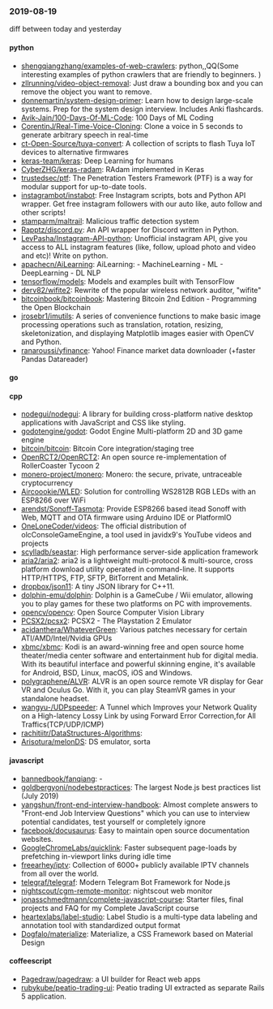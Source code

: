 ### 2019-08-19
diff between today and yesterday

#### python
* [shengqiangzhang/examples-of-web-crawlers](https://github.com/shengqiangzhang/examples-of-web-crawlers): python,,QQ(Some interesting examples of python crawlers that are friendly to beginners. )
* [zllrunning/video-object-removal](https://github.com/zllrunning/video-object-removal): Just draw a bounding box and you can remove the object you want to remove.
* [donnemartin/system-design-primer](https://github.com/donnemartin/system-design-primer): Learn how to design large-scale systems. Prep for the system design interview. Includes Anki flashcards.
* [Avik-Jain/100-Days-Of-ML-Code](https://github.com/Avik-Jain/100-Days-Of-ML-Code): 100 Days of ML Coding
* [CorentinJ/Real-Time-Voice-Cloning](https://github.com/CorentinJ/Real-Time-Voice-Cloning): Clone a voice in 5 seconds to generate arbitrary speech in real-time
* [ct-Open-Source/tuya-convert](https://github.com/ct-Open-Source/tuya-convert): A collection of scripts to flash Tuya IoT devices to alternative firmwares
* [keras-team/keras](https://github.com/keras-team/keras): Deep Learning for humans
* [CyberZHG/keras-radam](https://github.com/CyberZHG/keras-radam): RAdam implemented in Keras
* [trustedsec/ptf](https://github.com/trustedsec/ptf): The Penetration Testers Framework (PTF) is a way for modular support for up-to-date tools.
* [instagrambot/instabot](https://github.com/instagrambot/instabot):  Free Instagram scripts, bots and Python API wrapper. Get free instagram followers with our auto like, auto follow and other scripts!
* [stamparm/maltrail](https://github.com/stamparm/maltrail): Malicious traffic detection system
* [Rapptz/discord.py](https://github.com/Rapptz/discord.py): An API wrapper for Discord written in Python.
* [LevPasha/Instagram-API-python](https://github.com/LevPasha/Instagram-API-python): Unofficial instagram API, give you access to ALL instagram features (like, follow, upload photo and video and etc)! Write on python.
* [apachecn/AiLearning](https://github.com/apachecn/AiLearning): AiLearning:  - MachineLearning - ML - DeepLearning - DL NLP
* [tensorflow/models](https://github.com/tensorflow/models): Models and examples built with TensorFlow
* [derv82/wifite2](https://github.com/derv82/wifite2): Rewrite of the popular wireless network auditor, "wifite"
* [bitcoinbook/bitcoinbook](https://github.com/bitcoinbook/bitcoinbook): Mastering Bitcoin 2nd Edition - Programming the Open Blockchain
* [jrosebr1/imutils](https://github.com/jrosebr1/imutils): A series of convenience functions to make basic image processing operations such as translation, rotation, resizing, skeletonization, and displaying Matplotlib images easier with OpenCV and Python.
* [ranaroussi/yfinance](https://github.com/ranaroussi/yfinance): Yahoo! Finance market data downloader (+faster Pandas Datareader)

#### go

#### cpp
* [nodegui/nodegui](https://github.com/nodegui/nodegui): A library for building cross-platform native desktop applications with JavaScript and CSS like styling.
* [godotengine/godot](https://github.com/godotengine/godot): Godot Engine  Multi-platform 2D and 3D game engine
* [bitcoin/bitcoin](https://github.com/bitcoin/bitcoin): Bitcoin Core integration/staging tree
* [OpenRCT2/OpenRCT2](https://github.com/OpenRCT2/OpenRCT2): An open source re-implementation of RollerCoaster Tycoon 2 
* [monero-project/monero](https://github.com/monero-project/monero): Monero: the secure, private, untraceable cryptocurrency
* [Aircoookie/WLED](https://github.com/Aircoookie/WLED): Solution for controlling WS2812B RGB LEDs with an ESP8266 over WiFi
* [arendst/Sonoff-Tasmota](https://github.com/arendst/Sonoff-Tasmota): Provide ESP8266 based itead Sonoff with Web, MQTT and OTA firmware using Arduino IDE or PlatformIO
* [OneLoneCoder/videos](https://github.com/OneLoneCoder/videos): The official distribution of olcConsoleGameEngine, a tool used in javidx9's YouTube videos and projects
* [scylladb/seastar](https://github.com/scylladb/seastar): High performance server-side application framework
* [aria2/aria2](https://github.com/aria2/aria2): aria2 is a lightweight multi-protocol & multi-source, cross platform download utility operated in command-line. It supports HTTP/HTTPS, FTP, SFTP, BitTorrent and Metalink.
* [dropbox/json11](https://github.com/dropbox/json11): A tiny JSON library for C++11.
* [dolphin-emu/dolphin](https://github.com/dolphin-emu/dolphin): Dolphin is a GameCube / Wii emulator, allowing you to play games for these two platforms on PC with improvements.
* [opencv/opencv](https://github.com/opencv/opencv): Open Source Computer Vision Library
* [PCSX2/pcsx2](https://github.com/PCSX2/pcsx2): PCSX2 - The Playstation 2 Emulator
* [acidanthera/WhateverGreen](https://github.com/acidanthera/WhateverGreen): Various patches necessary for certain ATI/AMD/Intel/Nvidia GPUs
* [xbmc/xbmc](https://github.com/xbmc/xbmc): Kodi is an award-winning free and open source home theater/media center software and entertainment hub for digital media. With its beautiful interface and powerful skinning engine, it's available for Android, BSD, Linux, macOS, iOS and Windows.
* [polygraphene/ALVR](https://github.com/polygraphene/ALVR): ALVR is an open source remote VR display for Gear VR and Oculus Go. With it, you can play SteamVR games in your standalone headset.
* [wangyu-/UDPspeeder](https://github.com/wangyu-/UDPspeeder): A Tunnel which Improves your Network Quality on a High-latency Lossy Link by using Forward Error Correction,for All Traffics(TCP/UDP/ICMP)
* [rachitiitr/DataStructures-Algorithms](https://github.com/rachitiitr/DataStructures-Algorithms): 
* [Arisotura/melonDS](https://github.com/Arisotura/melonDS): DS emulator, sorta

#### javascript
* [bannedbook/fanqiang](https://github.com/bannedbook/fanqiang): -
* [goldbergyoni/nodebestpractices](https://github.com/goldbergyoni/nodebestpractices):  The largest Node.js best practices list (July 2019)
* [yangshun/front-end-interview-handbook](https://github.com/yangshun/front-end-interview-handbook):  Almost complete answers to "Front-end Job Interview Questions" which you can use to interview potential candidates, test yourself or completely ignore
* [facebook/docusaurus](https://github.com/facebook/docusaurus): Easy to maintain open source documentation websites.
* [GoogleChromeLabs/quicklink](https://github.com/GoogleChromeLabs/quicklink): Faster subsequent page-loads by prefetching in-viewport links during idle time
* [freearhey/iptv](https://github.com/freearhey/iptv): Collection of 6000+ publicly available IPTV channels from all over the world.
* [telegraf/telegraf](https://github.com/telegraf/telegraf): Modern Telegram Bot Framework for Node.js
* [nightscout/cgm-remote-monitor](https://github.com/nightscout/cgm-remote-monitor): nightscout web monitor
* [jonasschmedtmann/complete-javascript-course](https://github.com/jonasschmedtmann/complete-javascript-course): Starter files, final projects and FAQ for my Complete JavaScript course
* [heartexlabs/label-studio](https://github.com/heartexlabs/label-studio): Label Studio is a multi-type data labeling and annotation tool with standardized output format
* [Dogfalo/materialize](https://github.com/Dogfalo/materialize): Materialize, a CSS Framework based on Material Design

#### coffeescript
* [Pagedraw/pagedraw](https://github.com/Pagedraw/pagedraw): a UI builder for React web apps
* [rubykube/peatio-trading-ui](https://github.com/rubykube/peatio-trading-ui): Peatio trading UI extracted as separate Rails 5 application.
